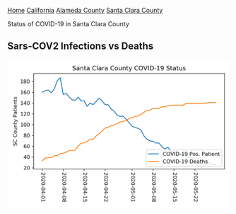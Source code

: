 [Home](README.md) [California](cali.md) [Alameda County](alameda.md) [Santa Clara County](sc_county.md)

Status of COVID-19 in Santa Clara County

## Sars-COV2 Infections vs Deaths

![Santa Clara infection vs deaths](../data/total_scc_status.png)
